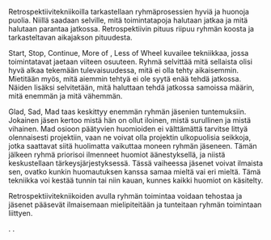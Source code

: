 Retrospektiivitekniikoilla tarkastellaan ryhmäprosessien hyviä ja huonoja puolia. Niillä saadaan selville, mitä toimintatapoja halutaan jatkaa ja mitä halutaan parantaa jatkossa. Retrospektiivin pituus riipuu ryhmän koosta ja tarkasteltavan aikajakson pituudesta.

Start, Stop, Continue, More of , Less of Wheel kuvailee tekniikkaa, jossa toimintatavat jaetaan viiteen osuuteen. Ryhmä selvittää mitä sellaista olisi hyvä alkaa tekemään tulevaisuudessa, mitä ei olla tehty aikaisemmin. Mietitään myös, mitä aiemmin tehtyä ei ole syytä enää tehdä jatkossa. Näiden lisäksi selvitetään, mitä haluttaan tehdä jatkossa samoissa määrin, mitä enemmän ja mitä vähemmän. 

Glad, Sad, Mad taas keskittyy enemmän ryhmän jäsenien tuntemuksiin. Jokainen jäsen kertoo mistä hän on ollut iloinen, mistä surullinen ja mistä vihainen. Mad osioon päätyvien huomioiden ei välttämättä tarvitse littyä olennaisesti projektiin, vaan ne voivat olla projektin ulkopuolisia seikkoja, jotka saattavat siitä huolimatta vaikuttaa moneen ryhmän jäseneen. Tämän jälkeen ryhmä priorisoi ilmenneet huomiot äänestyksellä, ja niistä keskustellaan tärkeysjärjestyksessä. Tässä vaiheessa jäsenet voivat ilmaista sen, ovatko kunkin huomautuksen kanssa samaa mieltä vai eri mieltä. Tämä tekniikka voi kestää tunnin tai niin kauan, kunnes kaikki huomiot on käsitelty. 

Retrospektiivitekniikoiden avulla ryhmän toimintaa voidaan tehostaa ja jäsenet pääsevät ilmaisemaan mielipiteitään ja tunteitaan ryhmän toimintaan liittyen.

.
.